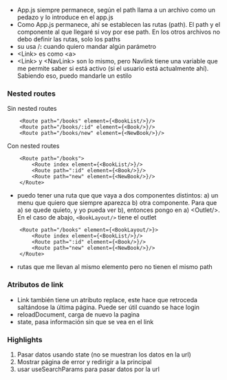 
- App.js siempre permanece, según el path llama a un archivo como un pedazo y lo introduce en el app.js
- Como App.js permanece, ahí se establecen las rutas (path). El path y el componente al que llegaré si voy por ese path. En los otros archivos no debo definir las rutas, solo los paths
- su usa /**:** cuando quiero mandar algún parámetro
- \<Link> es como \<a>
- \<Link> y \<NavLink> son lo mismo, pero Navlink tiene una variable que me permite saber si está activo (si el usuario está actualmente ahí). Sabiendo eso, puedo mandarle un estilo

### Nested routes
Sin nested routes
```
    <Route path="/books" element={<BookList/>}/>
    <Route path="/books/:id" element={<Book/>}/>
    <Route path="/books/new" element={<NewBook/>}/>
``` 
Con nested routes
```
    <Route path="/books">
        <Route index element={<BookList/>}/>
        <Route path=":id" element={<Book/>}/>
        <Route path="new" element={<NewBook/>}/>
    </Route>
```
- puedo tener una ruta que que vaya a dos componentes distintos: a) un menu que quiero que siempre aparezca b) otra componente. Para que a) se quede quieto, y yo pueda ver b), entonces pongo en a) \<Outlet/>. En el caso de abajo, `<BookLayout/>` tiene el outlet
```
    <Route path="/books" element={<BookLayout/>}>
        <Route index element={<BookList/>}/>
        <Route path=":id" element={<Book/>}/>
        <Route path="new" element={<NewBook/>}/>
    </Route>
```
- rutas que me llevan al mismo elemento pero no tienen el mismo path

### Atributos de link
- Link también tiene un atributo replace, este hace que retroceda saltándose la última página. Puede ser útil cuando se hace login
- reloadDocument, carga de nuevo la pagina
- state, pasa información sin que se vea en el link

### Highlights
1. Pasar datos usando state (no se muestran los datos en la url)
2. Mostrar página de error y redirigir a la principal
3. usar useSearchParams para pasar datos por la url